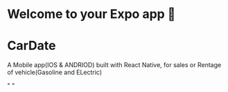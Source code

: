 
# Welcome to your Expo app 👋
# CarDate
A Mobile app(IOS & ANDRIOD) built with React Native, for sales or Rentage of vehicle(Gasoline and ELectric)

" " 

